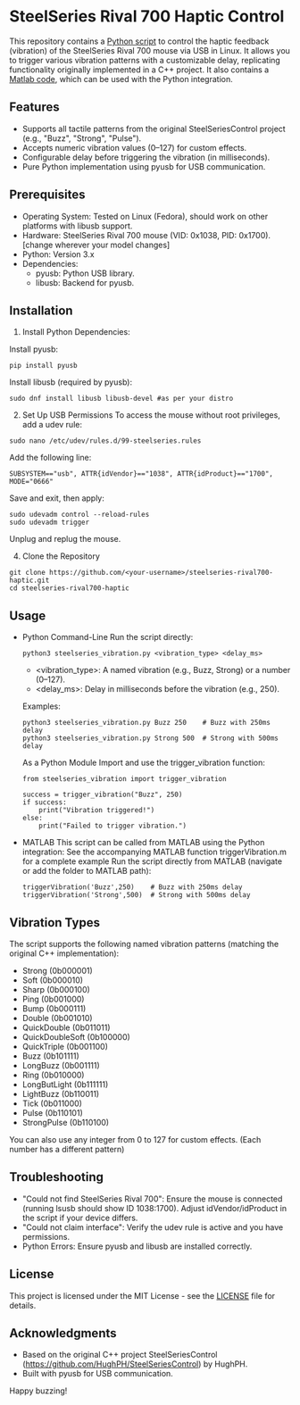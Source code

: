 # SteelSeries Rival 700 Haptic Control

This repository contains a [Python script](steelseries_vibration.py) to control the haptic feedback (vibration) of the SteelSeries Rival 700 mouse via USB in Linux. It allows you to trigger various vibration patterns with a customizable delay, replicating functionality originally implemented in a C++ project. It also contains a [Matlab code](triggerVibration.m), which can be used with the Python integration.

## Features
- Supports all tactile patterns from the original SteelSeriesControl project (e.g., "Buzz", "Strong", "Pulse").
- Accepts numeric vibration values (0–127) for custom effects.
- Configurable delay before triggering the vibration (in milliseconds).
- Pure Python implementation using pyusb for USB communication.

## Prerequisites
- Operating System: Tested on Linux (Fedora), should work on other platforms with libusb support.
- Hardware: SteelSeries Rival 700 mouse (VID: 0x1038, PID: 0x1700). [change wherever your model changes]
- Python: Version 3.x
- Dependencies:
  - pyusb: Python USB library.
  - libusb: Backend for pyusb.

## Installation

1. Install Python Dependencies:

  Install pyusb:
  ```
  pip install pyusb
  ```
  
  Install libusb (required by pyusb):
  ```
  sudo dnf install libusb libusb-devel #as per your distro
  ```

2. Set Up USB Permissions
  To access the mouse without root privileges, add a udev rule:
  ```
  sudo nano /etc/udev/rules.d/99-steelseries.rules
  ```
  Add the following line:
  ```
  SUBSYSTEM=="usb", ATTR{idVendor}=="1038", ATTR{idProduct}=="1700", MODE="0666"
  ```
  Save and exit, then apply:
  ```
  sudo udevadm control --reload-rules
  sudo udevadm trigger
  ```
  Unplug and replug the mouse.

4. Clone the Repository
  ```
  git clone https://github.com/<your-username>/steelseries-rival700-haptic.git
  cd steelseries-rival700-haptic
  ```

## Usage
- Python
    Command-Line
    Run the script directly:
    ```
    python3 steelseries_vibration.py <vibration_type> <delay_ms>
    ```
    - <vibration_type>: A named vibration (e.g., Buzz, Strong) or a number (0–127).
    - <delay_ms>: Delay in milliseconds before the vibration (e.g., 250).
  
    Examples:
    ```
    python3 steelseries_vibration.py Buzz 250    # Buzz with 250ms delay
    python3 steelseries_vibration.py Strong 500  # Strong with 500ms delay
    ```
  
    As a Python Module
    Import and use the trigger_vibration function:
    ```
    from steelseries_vibration import trigger_vibration
  
    success = trigger_vibration("Buzz", 250)
    if success:
        print("Vibration triggered!")
    else:
        print("Failed to trigger vibration.")
    ```
- MATLAB
    This script can be called from MATLAB using the Python integration:
    See the accompanying MATLAB function triggerVibration.m for a complete example
    Run the script directly from MATLAB (navigate or add the folder to MATLAB path):
    ```
    triggerVibration('Buzz',250)    # Buzz with 250ms delay
    triggerVibration('Strong',500)  # Strong with 500ms delay

## Vibration Types
  The script supports the following named vibration patterns (matching the original C++ implementation):
  - Strong (0b000001)
  - Soft (0b000010)
  - Sharp (0b000100)
  - Ping (0b001000)
  - Bump (0b000111)
  - Double (0b001010)
  - QuickDouble (0b011011)
  - QuickDoubleSoft (0b100000)
  - QuickTriple (0b001100)
  - Buzz (0b101111)
  - LongBuzz (0b001111)
  - Ring (0b010000)
  - LongButLight (0b111111)
  - LightBuzz (0b110011)
  - Tick (0b011000)
  - Pulse (0b110101)
  - StrongPulse (0b110100)

  You can also use any integer from 0 to 127 for custom effects. (Each number has a different pattern)

## Troubleshooting
- "Could not find SteelSeries Rival 700": Ensure the mouse is connected (running lsusb should show ID 1038:1700). Adjust idVendor/idProduct in the script if your device differs.
- "Could not claim interface": Verify the udev rule is active and you have permissions.
- Python Errors: Ensure pyusb and libusb are installed correctly.

## License
This project is licensed under the MIT License - see the [LICENSE](LICENSE) file for details.

## Acknowledgments
- Based on the original C++ project SteelSeriesControl (https://github.com/HughPH/SteelSeriesControl) by HughPH.
- Built with pyusb for USB communication.

Happy buzzing!
